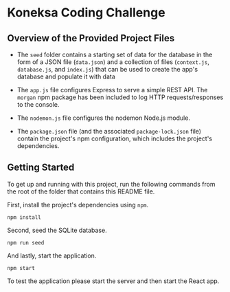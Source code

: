 
# Koneksa Coding Challenge

## Overview of the Provided Project Files

* The `seed` folder contains a starting set of data for the database in the form of a JSON file (`data.json`) and a collection of files (`context.js`, `database.js`, and `index.js`) that can be used to create the app's database and populate it with data

* The `app.js` file configures Express to serve a simple REST API. The `morgan` npm package has been included to log HTTP requests/responses to the console.

* The `nodemon.js` file configures the nodemon Node.js module.

* The `package.json` file (and the associated `package-lock.json` file) contain the project's npm configuration, which includes the project's dependencies.

## Getting Started

To get up and running with this project, run the following commands from the root of the folder that contains this README file.

First, install the project's dependencies using `npm`.

```
npm install

```

Second, seed the SQLite database.

```
npm run seed
```

And lastly, start the application.

```
npm start
```

To test the application please start the server and then start the React app.